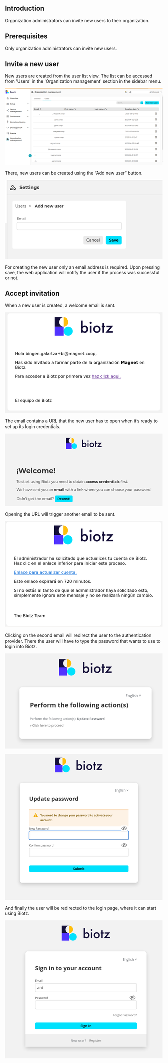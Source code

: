 ## Introduction

Organization administrators can invite new users to their organization. 

## Prerequisites

Only organization administrators can invite new users.

## Invite a new user

New users are created from the user list view. The list can be accessed from 'Users' in the 'Organization management' section in the sidebar menu.

![Invite New User](/img/InviteNewUser.png)

There, new users can be created using the “Add new user” button. 

![Add new user](/img/AddUser.png)

For creating the new user only an email address is required. Upon pressing save, the web application will notify the user if the process was successful or not.

## Accept invitation

When a new user is created, a welcome email is sent.

![Accept Invitation](/img/AcceptInvitation.png)

The email contains a URL that the new user has to open when it’s ready to set up its login credentials.

![Login Credentials](/img/LoginCredentials.png)

Opening the URL will trigger another email to be sent.

![Actualizar Cuenta](/img/ActualizarCuenta.png)

Clicking on the second email will redirect the user to the authentication provider. There the user will have to type the password that wants to use to login into Biotz.

![Update Password](/img/UpdatePassword.png)

![Update Password2](/img/UpdatePassword2.png)

And finally the user will be redirected to the login page, where it can start using Biotz.

![Login Page](/img/LoginPage.png)


